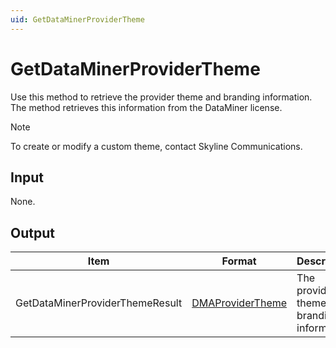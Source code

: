 ```yaml
---
uid: GetDataMinerProviderTheme
---
```


# GetDataMinerProviderTheme

Use this method to retrieve the provider theme and branding information. The method retrieves this information from the DataMiner license.

> [!NOTE]
> To create or modify a custom theme, contact Skyline Communications.

## Input

None.

## Output

| Item                            | Format           | Description                                    |
|---------------------------------|------------------|------------------------------------------------|
| GetDataMinerProviderThemeResult | [DMAProviderTheme](xref:DMAProviderTheme) | The provider’s theme and branding information. |
